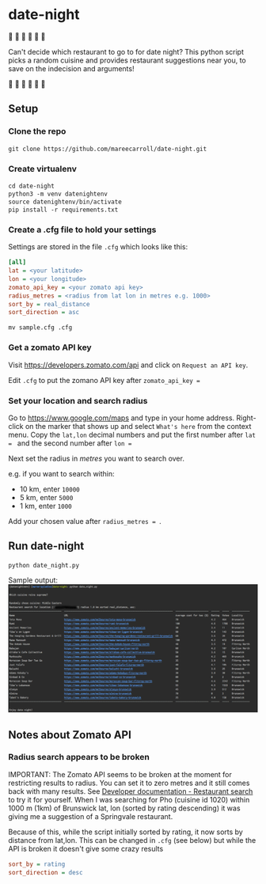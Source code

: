 # date-night

:sushi: :bento: :spaghetti: :hamburger: :pizza: :ramen:

Can't decide which restaurant to go to for date night? This python script picks 
a random cuisine and provides restaurant suggestions near you, to save on the 
indecision and arguments!

:sushi: :bento: :spaghetti: :hamburger: :pizza: :ramen:

## Setup

### Clone the repo

```shell
git clone https://github.com/mareecarroll/date-night.git
```

### Create virtualenv

```shell
cd date-night
python3 -m venv datenightenv
source datenightenv/bin/activate
pip install -r requirements.txt
```

### Create a .cfg file to hold your settings

Settings are stored in the file `.cfg` which looks like this:
    
```ini
[all]
lat = <your latitude>
lon = <your longitude>
zomato_api_key = <your zomato api key>
radius_metres = <radius from lat lon in metres e.g. 1000>
sort_by = real_distance
sort_direction = asc
```

```shell
mv sample.cfg .cfg
```

### Get a zomato API key

Visit https://developers.zomato.com/api and click on `Request an API key`.

Edit `.cfg` to put the zomano API key after `zomato_api_key = `

### Set your location and search radius

Go to https://www.google.com/maps and type in your home address. Right-click on the 
marker that shows up and select `What's here` from the context menu. Copy the `lat,lon` 
decimal numbers and put the first number after `lat = ` and the second number after `lon = `

Next set the radius in _metres_ you want to search over.

e.g. if you want to search within:
 * 10 km, enter `10000`
 * 5 km, enter `5000`
 * 1 km, enter `1000`
 
Add your chosen value after `radius_metres = `.

## Run date-night

```shell
python date_night.py
```

Sample output:
![Screenshot](datenight_screenshot.png)

## Notes about Zomato API

### Radius search appears to be broken

IMPORTANT: The Zomato API seems to be broken at the moment for restricting results to radius. You can set it to zero metres and it still comes back with many results. See [Developer documentation - Restaurant search](https://developers.zomato.com/documentation#!/restaurant/search) to try it for yourself. When I was searching for Pho (cuisine id 1020) within 1000 m (1km) of Brunswick lat, lon (sorted by rating descending) it was giving me a suggestion of a Springvale restaurant.

Because of this, while the script initially sorted by rating, it now sorts by distance from lat,lon. This can be changed in `.cfg` (see below) but while the API is broken it doesn't give some crazy results

```ini
sort_by = rating
sort_direction = desc
```
